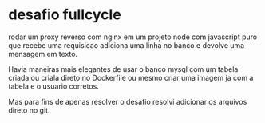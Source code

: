 # desafio fullcycle 

rodar um proxy reverso com nginx em um projeto node com javascript puro 
que recebe uma requisicao adiciona uma linha no banco e devolve uma mensagem em texto.

Havia maneiras mais elegantes de usar o banco mysql com um tabela criada ou criala direto no Dockerfile
ou mesmo criar uma imagem ja com a tabela e o usuario corretos.

Mas para fins de apenas resolver o desafio resolvi adicionar os arquivos direto no git. 
